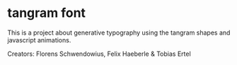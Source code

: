 # tangram font

This is a project about generative typography using the tangram shapes and javascript animations.

Creators: 
Florens Schwendowius, Felix Haeberle & Tobias Ertel


